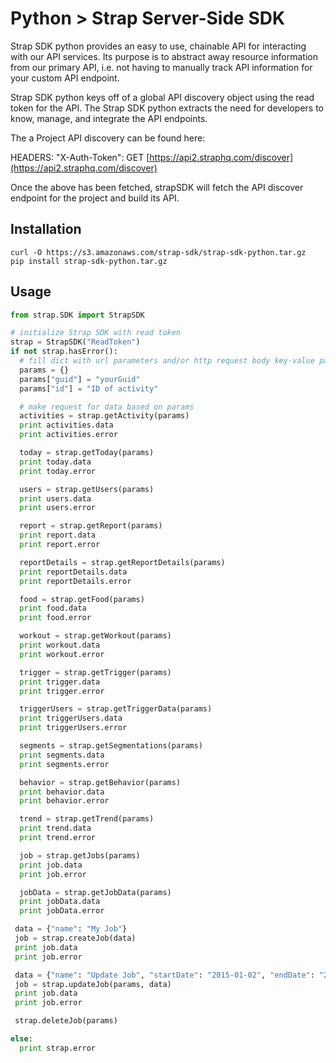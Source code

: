 # Python > Strap Server-Side SDK
Strap SDK python provides an easy to use, chainable API for interacting with our API services. Its purpose is to abstract away resource information from our primary API, i.e. not having to manually track API information for your custom API endpoint.

Strap SDK python keys off of a global API discovery object using the read token for the API. The Strap SDK python extracts the need for developers to know, manage, and integrate the API endpoints.

The a Project API discovery can be found here:

HEADERS: "X-Auth-Token": GET [https://api2.straphq.com/discover](https://api2.straphq.com/discover)

Once the above has been fetched, strapSDK will fetch the API discover endpoint for the project and build its API.

## Installation

```
curl -O https://s3.amazonaws.com/strap-sdk/strap-sdk-python.tar.gz
pip install strap-sdk-python.tar.gz
```

## Usage

```python
from strap.SDK import StrapSDK

# initialize Strap SDK with read token
strap = StrapSDK("ReadToken")
if not strap.hasError():
  # fill dict with url parameters and/or http request body key-value pairs
  params = {}
  params["guid"] = "yourGuid"
  params["id"] = "ID of activity"

  # make request for data based on params
  activities = strap.getActivity(params)
  print activities.data
  print activities.error

  today = strap.getToday(params)
  print today.data
  print today.error

  users = strap.getUsers(params)
  print users.data
  print users.error

  report = strap.getReport(params)
  print report.data
  print report.error

  reportDetails = strap.getReportDetails(params)
  print reportDetails.data
  print reportDetails.error

  food = strap.getFood(params)
  print food.data
  print food.error

  workout = strap.getWorkout(params)
  print workout.data
  print workout.error

  trigger = strap.getTrigger(params)
  print trigger.data
  print trigger.error

  triggerUsers = strap.getTriggerData(params)
  print triggerUsers.data
  print triggerUsers.error

  segments = strap.getSegmentations(params)
  print segments.data
  print segments.error

  behavior = strap.getBehavior(params)
  print behavior.data
  print behavior.error

  trend = strap.getTrend(params)
  print trend.data
  print trend.error

  job = strap.getJobs(params)
  print job.data
  print job.error

  jobData = strap.getJobData(params)
  print jobData.data
  print jobData.error

 data = {"name": "My Job"}
 job = strap.createJob(data)
 print job.data
 print job.error

 data = {"name": "Update Job", "startDate": "2015-01-02", "endDate": "2015-06-30"}
 job = strap.updateJob(params, data)
 print job.data
 print job.error

 strap.deleteJob(params)

else:
  print strap.error
```
